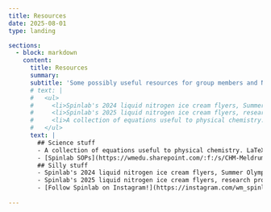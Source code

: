 ```yaml
---
title: Resources
date: 2025-08-01
type: landing

sections:
  - block: markdown
    content:
      title: Resources
      summary: 
      subtitle: 'Some possibly useful resources for group members and NMR fans'
      # text: |
      #   <ul>
      #     <li>Spinlab's 2024 liquid nitrogen ice cream flyers, Summer Olympics edition! <a href="/static/media/spinlab ice cream, 2024.pdf">[PDF download]</a></li>
      #     <li>Spinlab's 2025 liquid nitrogen ice cream flyers, research project edition! <a href="/static/media/spinlab ice cream, 2025.pdf">[PDF download]</a></li>
      #     <li>A collection of equations useful to physical chemistry. LaTeX source code <a href="https://github.com/tkmeldrum/pchem_equations">available on GitHub.</a> <a href="/static/media/CHEM302_equations.pdf">PDF is available here.</a></li>
      #   </ul>
      text: |
        ## Science stuff
        - A collection of equations useful to physical chemistry. LaTeX source code [available on GitHub;](https://github.com/tkmeldrum/pchem_equations) [PDF is available here.](CHEM302_equations.pdf)
        - [Spinlab SOPs](https://wmedu.sharepoint.com/:f:/s/CHM-MeldrumLab/Eq35tPNMHSdIk53tJ3SdMnQBG1Ug3vpxbHwsC9kOYkjfmg?e=72gLyn) (group members only, authentication required)
        ## Silly stuff
        - Spinlab's 2024 liquid nitrogen ice cream flyers, Summer Olympics edition! [PDF download](spinlab_ice_cream_2024.pdf)
        - Spinlab's 2025 liquid nitrogen ice cream flyers, research project edition! [PDF download](spinlab_ice_cream_2025.pdf)
        - [Follow Spinlab on Instagram!](https://instagram.com/wm_spinlab)
        
---
```



